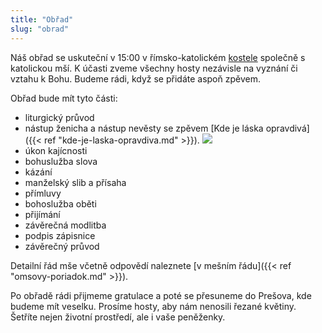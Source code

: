 ```yaml
---
title: "Obřad"
slug: "obrad"
---
```

Náš obřad se uskuteční v 15:00 v římsko-katolickém [kostele](http://mapy.cz/s/fumacatoju) společně s katolickou mší. K účasti zveme všechny hosty nezávisle na vyznání či vztahu k Bohu. Budeme rádi, když se přidáte aspoň zpěvem.

Obřad bude mít tyto části:

* liturgický průvod
* nástup ženicha a nástup nevěsty se zpěvem [Kde je láska opravdivá]({{< ref "kde-je-laska-opravdiva.md" >}}).
![](/img/Kde_je_láska_opravdivá_floralwhite.png)
* úkon kajícnosti
* bohuslužba slova
* kázání
* manželský slib a přísaha
* přímluvy
* bohoslužba oběti
* přijímání
* závěrečná modlitba
* podpis zápisnice
* závěrečný průvod

Detailní řád mše včetně odpovědí naleznete [v mešním řádu]({{< ref "omsovy-poriadok.md" >}}).

Po obřadě rádi přijmeme gratulace a poté se přesuneme do Prešova, kde budeme mít veselku. Prosíme hosty, aby nám nenosili řezané květiny. Šetříte nejen životní prostředí, ale i vaše peněženky.
